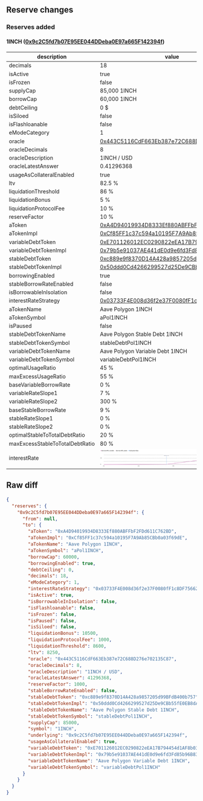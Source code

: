 ## Reserve changes

### Reserves added

#### 1INCH ([0x9c2C5fd7b07E95EE044DDeba0E97a665F142394f](https://polygonscan.com/address/0x9c2C5fd7b07E95EE044DDeba0E97a665F142394f))

| description | value |
| --- | --- |
| decimals | 18 |
| isActive | true |
| isFrozen | false |
| supplyCap | 85,000 1INCH |
| borrowCap | 60,000 1INCH |
| debtCeiling | 0 $ |
| isSiloed | false |
| isFlashloanable | false |
| eModeCategory | 1 |
| oracle | [0x443C5116CdF663Eb387e72C688D276e702135C87](https://polygonscan.com/address/0x443C5116CdF663Eb387e72C688D276e702135C87) |
| oracleDecimals | 8 |
| oracleDescription | 1INCH / USD |
| oracleLatestAnswer | 0.41296368 |
| usageAsCollateralEnabled | true |
| ltv | 82.5 % |
| liquidationThreshold | 86 % |
| liquidationBonus | 5 % |
| liquidationProtocolFee | 10 % |
| reserveFactor | 10 % |
| aToken | [0xA4D94019934D8333Ef880ABFFbF2FDd611C762BD](https://polygonscan.com/address/0xA4D94019934D8333Ef880ABFFbF2FDd611C762BD) |
| aTokenImpl | [0xCf85FF1c37c594a10195F7A9Ab85CBb0a03f69dE](https://polygonscan.com/address/0xCf85FF1c37c594a10195F7A9Ab85CBb0a03f69dE) |
| variableDebtToken | [0xE701126012EC0290822eEA17B794454d1AF8b030](https://polygonscan.com/address/0xE701126012EC0290822eEA17B794454d1AF8b030) |
| variableDebtTokenImpl | [0x79b5e91037AE441dE0d9e6fd3Fd85b96B83d4E93](https://polygonscan.com/address/0x79b5e91037AE441dE0d9e6fd3Fd85b96B83d4E93) |
| stableDebtToken | [0xc889e9f8370D14A428a9857205d99BFdB400b757](https://polygonscan.com/address/0xc889e9f8370D14A428a9857205d99BFdB400b757) |
| stableDebtTokenImpl | [0x50ddd0Cd4266299527d25De9CBb55fE0EB8dAc30](https://polygonscan.com/address/0x50ddd0Cd4266299527d25De9CBb55fE0EB8dAc30) |
| borrowingEnabled | true |
| stableBorrowRateEnabled | false |
| isBorrowableInIsolation | false |
| interestRateStrategy | [0x03733F4E008d36f2e37F0080fF1c8DF756622E6F](https://polygonscan.com/address/0x03733F4E008d36f2e37F0080fF1c8DF756622E6F) |
| aTokenName | Aave Polygon 1INCH |
| aTokenSymbol | aPol1INCH |
| isPaused | false |
| stableDebtTokenName | Aave Polygon Stable Debt 1INCH |
| stableDebtTokenSymbol | stableDebtPol1INCH |
| variableDebtTokenName | Aave Polygon Variable Debt 1INCH |
| variableDebtTokenSymbol | variableDebtPol1INCH |
| optimalUsageRatio | 45 % |
| maxExcessUsageRatio | 55 % |
| baseVariableBorrowRate | 0 % |
| variableRateSlope1 | 7 % |
| variableRateSlope2 | 300 % |
| baseStableBorrowRate | 9 % |
| stableRateSlope1 | 0 % |
| stableRateSlope2 | 0 % |
| optimalStableToTotalDebtRatio | 20 % |
| maxExcessStableToTotalDebtRatio | 80 % |
| interestRate | ![ir](/.assets/19b2f23d55d76d891e7d30c29aa97741efed9d17.svg) |

## Raw diff

```json
{
  "reserves": {
    "0x9c2C5fd7b07E95EE044DDeba0E97a665F142394f": {
      "from": null,
      "to": {
        "aToken": "0xA4D94019934D8333Ef880ABFFbF2FDd611C762BD",
        "aTokenImpl": "0xCf85FF1c37c594a10195F7A9Ab85CBb0a03f69dE",
        "aTokenName": "Aave Polygon 1INCH",
        "aTokenSymbol": "aPol1INCH",
        "borrowCap": 60000,
        "borrowingEnabled": true,
        "debtCeiling": 0,
        "decimals": 18,
        "eModeCategory": 1,
        "interestRateStrategy": "0x03733F4E008d36f2e37F0080fF1c8DF756622E6F",
        "isActive": true,
        "isBorrowableInIsolation": false,
        "isFlashloanable": false,
        "isFrozen": false,
        "isPaused": false,
        "isSiloed": false,
        "liquidationBonus": 10500,
        "liquidationProtocolFee": 1000,
        "liquidationThreshold": 8600,
        "ltv": 8250,
        "oracle": "0x443C5116CdF663Eb387e72C688D276e702135C87",
        "oracleDecimals": 8,
        "oracleDescription": "1INCH / USD",
        "oracleLatestAnswer": 41296368,
        "reserveFactor": 1000,
        "stableBorrowRateEnabled": false,
        "stableDebtToken": "0xc889e9f8370D14A428a9857205d99BFdB400b757",
        "stableDebtTokenImpl": "0x50ddd0Cd4266299527d25De9CBb55fE0EB8dAc30",
        "stableDebtTokenName": "Aave Polygon Stable Debt 1INCH",
        "stableDebtTokenSymbol": "stableDebtPol1INCH",
        "supplyCap": 85000,
        "symbol": "1INCH",
        "underlying": "0x9c2C5fd7b07E95EE044DDeba0E97a665F142394f",
        "usageAsCollateralEnabled": true,
        "variableDebtToken": "0xE701126012EC0290822eEA17B794454d1AF8b030",
        "variableDebtTokenImpl": "0x79b5e91037AE441dE0d9e6fd3Fd85b96B83d4E93",
        "variableDebtTokenName": "Aave Polygon Variable Debt 1INCH",
        "variableDebtTokenSymbol": "variableDebtPol1INCH"
      }
    }
  }
}
```